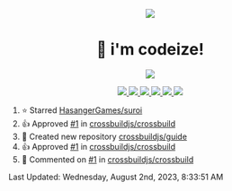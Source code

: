 <p align="center">
    <img src="https://avatars.githubusercontent.com/u/63158950?s=400&u=dd76c829ae30921e131dcbe7c830dc368e2d6e8a&v=4" />
</p>

<h1 align="center">
    👋 i'm codeize!
</h1>

<p align="center">
  <a href="https://skillicons.dev">
    <img align="center" src="https://skillicons.dev/icons?i=discord,bots,ts,nodejs,mysql,postgresql,react,nextjs,tailwindcss" />
  </a>
</p>

<p align="center">
  <a href="https://discord.com/users/668423998777982997">
    <img src="https://nocache.advaith.workers.dev?url=https://img.shields.io/endpoint?url=https://dev.discordprofiles.me/api/badge/status/668423998777982997?simple=true" />
    <img src="https://nocache.advaith.workers.dev?url=https://img.shields.io/endpoint?url=https://dev.discordprofiles.me/api/badge/vscode/668423998777982997" />
    <img src="https://nocache.advaith.workers.dev?url=https://img.shields.io/endpoint?url=https://dev.discordprofiles.me/api/badge/playing/668423998777982997" />
    <img src="https://nocache.advaith.workers.dev?url=https://img.shields.io/endpoint?url=https://dev.discordprofiles.me/api/badge/spotify/668423998777982997" />
    <img src="https://komarev.com/ghpvc/?username=codeize" />
    <img src="https://hits.link/hits?url=https%3A%2F%2Fgithub.com%2FCodeize" />
  </a>
</p>

<!--RECENT_ACTIVITY:start-->
1. ⭐ Starred [HasangerGames/suroi](https://github.com/HasangerGames/suroi)<br>
2. 👍 Approved [#1](https://github.com/crossbuildjs/crossbuild/pull/1#pullrequestreview-1553693154) in [crossbuildjs/crossbuild](https://github.com/crossbuildjs/crossbuild)<br>
3. 📔 Created new repository [crossbuildjs/guide](https://github.com/crossbuildjs/guide)<br>
4. 👍 Approved [#1](https://github.com/crossbuildjs/crossbuild/pull/1#pullrequestreview-1553521222) in [crossbuildjs/crossbuild](https://github.com/crossbuildjs/crossbuild)<br>
5. 💬 Commented on [#1](https://github.com/crossbuildjs/crossbuild/pull/1#discussion_r1278469262) in [crossbuildjs/crossbuild](https://github.com/crossbuildjs/crossbuild)<br>
<!--RECENT_ACTIVITY:end-->

<!--RECENT_ACTIVITY:last_update-->
Last Updated: Wednesday, August 2nd, 2023, 8:33:51 AM
<!--RECENT_ACTIVITY:last_update_end-->
